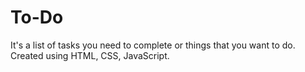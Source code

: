 # To-Do
It's a list of tasks you need to complete or things that you want to do. Created using HTML, CSS, JavaScript.
